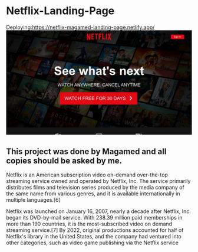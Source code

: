 # Netflix-Landing-Page

Deploying:https://netflix-magamed-landing-page.netlify.app/
![Netflix POst BAnner](https://github.com/AndyMagwayer/Netflix-Landing-Page/blob/main/yWPONg-1280.jpg)
## This project was done by Magamed and all copies should be asked by me.
Netflix is an American subscription video on-demand over-the-top streaming service owned and operated by Netflix, Inc. The service primarily distributes films and television series produced by the media company of the same name from various genres, and it is available internationally in multiple languages.[6]

Netflix was launched on January 16, 2007, nearly a decade after Netflix, Inc. began its DVD-by-mail service. With 238.39 million paid memberships in more than 190 countries, it is the most-subscribed video on demand streaming service.[7] By 2022, original productions accounted for half of Netflix's library in the United States, and the company had ventured into other categories, such as video game publishing via the Netflix service
